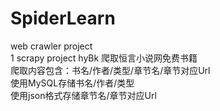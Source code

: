 # SpiderLearn
web crawler project<br> 
  1 scrapy project hyBk 爬取恒言小说网免费书籍<br>
    爬取内容包含：书名/作者/类型/章节名/章节对应Url<br>
    使用MySQL存储书名/作者/类型<br>
    使用json格式存储章节名/章节对应Url<br>
